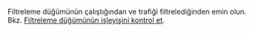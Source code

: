 Filtreleme düğümünün çalıştığından ve trafiği filtrelediğinden emin olun. Bkz. [Filtreleme düğümünün işleyişini kontrol et](installation-check-operation-en.md).